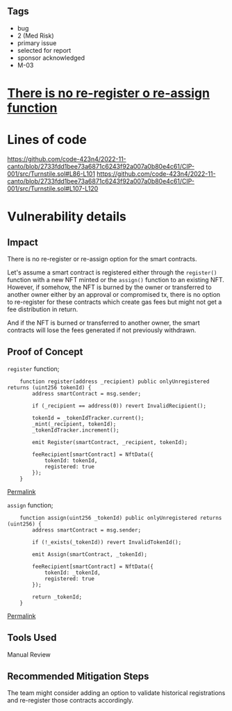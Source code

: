 ## Tags

- bug
- 2 (Med Risk)
- primary issue
- selected for report
- sponsor acknowledged
- M-03

# [There is no re-register o re-assign function](https://github.com/code-423n4/2022-11-canto-findings/issues/131) 

# Lines of code

https://github.com/code-423n4/2022-11-canto/blob/2733fdd1bee73a6871c6243f92a007a0b80e4c61/CIP-001/src/Turnstile.sol#L86-L101
https://github.com/code-423n4/2022-11-canto/blob/2733fdd1bee73a6871c6243f92a007a0b80e4c61/CIP-001/src/Turnstile.sol#L107-L120


# Vulnerability details

## Impact
There is no re-register or re-assign option for the smart contracts.

Let's assume a smart contract is registered either through the `register()` function with a new NFT minted or the `assign()` function to an existing NFT.
However, if somehow, the NFT is burned by the owner or transferred to another owner either by an approval or compromised tx, there is no option to re-register for these contracts which create gas fees but might not get a fee distribution in return. 

And if the NFT is burned or transferred to another owner, the smart contracts will lose the fees generated if not previously withdrawn.

## Proof of Concept
`register` function;
```solidity
    function register(address _recipient) public onlyUnregistered returns (uint256 tokenId) {
        address smartContract = msg.sender;

        if (_recipient == address(0)) revert InvalidRecipient();

        tokenId = _tokenIdTracker.current();
        _mint(_recipient, tokenId);
        _tokenIdTracker.increment();

        emit Register(smartContract, _recipient, tokenId);

        feeRecipient[smartContract] = NftData({
            tokenId: tokenId,
            registered: true
        });
    }
```
[Permalink](https://github.com/code-423n4/2022-11-canto/blob/2733fdd1bee73a6871c6243f92a007a0b80e4c61/CIP-001/src/Turnstile.sol#L86-L101)

`assign` function; 
```solidity
    function assign(uint256 _tokenId) public onlyUnregistered returns (uint256) {
        address smartContract = msg.sender;

        if (!_exists(_tokenId)) revert InvalidTokenId();

        emit Assign(smartContract, _tokenId);

        feeRecipient[smartContract] = NftData({
            tokenId: _tokenId,
            registered: true
        });

        return _tokenId;
    }
```
[Permalink](https://github.com/code-423n4/2022-11-canto/blob/2733fdd1bee73a6871c6243f92a007a0b80e4c61/CIP-001/src/Turnstile.sol#L107-L120)

## Tools Used
Manual Review
## Recommended Mitigation Steps
The team might consider adding an option to validate historical registrations and re-register those contracts accordingly.